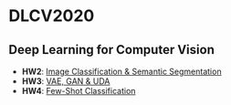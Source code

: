 # DLCV2020

## Deep Learning for Computer Vision 

* **HW2**: [Image Classification & Semantic Segmentation](https://github.com/Andychen3558/DLCV2020/tree/main/hw2)
* **HW3**: [VAE, GAN & UDA](https://github.com/Andychen3558/DLCV2020/tree/main/hw3)
* **HW4**: [Few-Shot Classification](https://github.com/Andychen3558/DLCV2020/tree/main/hw4)

